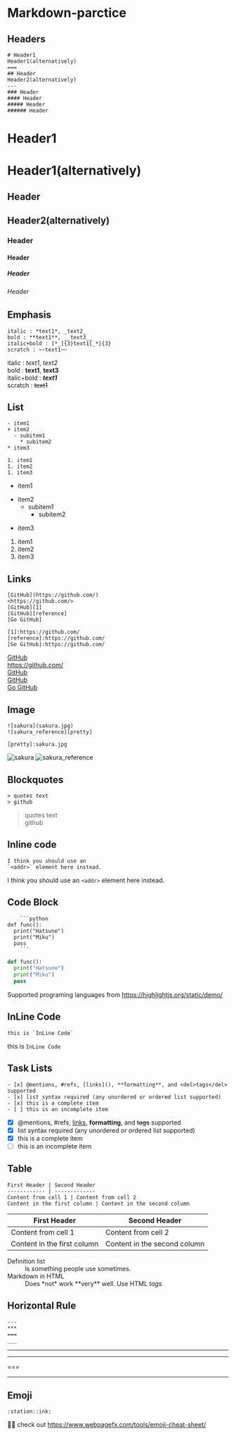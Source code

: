 # Markdown-parctice


Headers
---
```
# Header1
Header1(alternatively)
===
## Header
Header2(alternatively)
---
### Header
#### Header
##### Header
###### Header
```
# Header1
Header1(alternatively)
===
## Header
Header2(alternatively)
---
### Header
#### Header
##### Header
###### Header

Emphasis
---
```
italic : *text1*, _text2_
bold : **text1**, __text3__
italic+bold : [*_]{3}text1[_*]{3}
scratch : ~~text1~~
```

italic : *text1*, _text2_  
bold : **text1**, __text3__  
italic+bold : *__text1__*  
scratch : ~~text1~~  

List
---
```
- item1
+ item2
  - subitem1
    * subitem2
* item3

1. item1
1. item2
1. item3
```

- item1
+ item2
  - subitem1
    * subitem2
* item3

1. item1
1. item2
1. item3

Links
---
```
[GitHub](https://github.com/)
<https://github.com/>
[GitHub][1]
[GitHub][reference]
[Go GitHub]

[1]:https://github.com/
[reference]:https://github.com/
[Go GitHub]:https://github.com/
```
[GitHub](https://github.com/)  
<https://github.com/>  
[GitHub][1]  
[GitHub][reference]  
[Go GitHub]  

[1]:https://github.com/
[reference]:https://github.com/
[Go GitHub]:https://github.com/

Image
---
```
![sakura](sakura.jpg)
![sakura_reference][pretty]

[pretty]:sakura.jpg
```
![sakura](sakura.jpg)
![sakura_reference][pretty]

[pretty]:sakura.jpg


Blockquotes
---
```
> quotes text
> github
```
> quotes text  
> github

Inline code
---
```
I think you should use an
`<addr>` element here instead.
```
I think you should use an
`<addr>` element here instead.


Code Block
---

```
    ```python
def func():
  print("Hatsune")
  print("Miku")
  pass
    ```
```


```python
def func():
  print("Hatsune")
  print("Miku")
  pass
```
Supported programing languages from <https://highlightjs.org/static/demo/> 

InLine Code
---
```
this is `InLine Code`
```
this is `InLine Code`

Task Lists
---
```
- [x] @mentions, #refs, [links](), **formatting**, and <del>tags</del> supported
- [x] list syntax required (any unordered or ordered list supported)
- [x] this is a complete item
- [ ] this is an incomplete item
```
- [x] @mentions, #refs, [links](), **formatting**, and <del>tags</del> supported
- [x] list syntax required (any unordered or ordered list supported)
- [x] this is a complete item
- [ ] this is an incomplete item

Table
---
```
First Header | Second Header
------------ | -------------
Content from cell 1 | Content from cell 2
Content in the first column | Content in the second column
```
First Header | Second Header
------------ | -------------
Content from cell 1 | Content from cell 2
Content in the first column | Content in the second column


<dl>
  <dt>Definition list</dt>
  <dd>Is something people use sometimes.</dd>

  <dt>Markdown in HTML</dt>
  <dd>Does *not* work **very** well. Use HTML <em>tags</em>.</dd>
</dl>

Horizontal Rule
---
```
---
***
===
___

```
---
***
===
___


Emoji
---

```
:station::ink:
```
:station::link:
check out <https://www.webpagefx.com/tools/emoji-cheat-sheet/>
